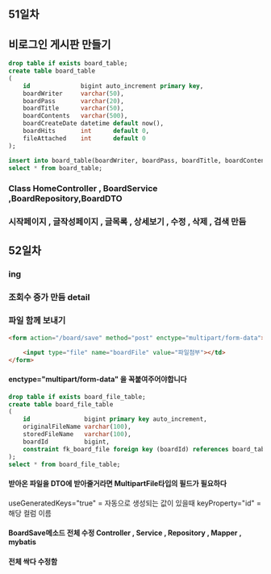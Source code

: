## 51일차
## 비로그인 게시판 만들기

```sql
drop table if exists board_table;
create table board_table
(
    id              bigint auto_increment primary key,
    boardWriter     varchar(50),
    boardPass       varchar(20),
    boardTitle      varchar(50),
    boardContents   varchar(500),
    boardCreateDate datetime default now(),
    boardHits       int      default 0,
    fileAttached    int      default 0
);

insert into board_table(boardWriter, boardPass, boardTitle, boardContents) value('아무나','1234','아무나1','일단틀어');
select * from board_table;
```
### Class HomeController , BoardService ,BoardRepository,BoardDTO

### 시작페이지 , 글작성페이지 , 글목록 , 상세보기 , 수정 , 삭제 , 검색 만듬

## 52일차
### ing

### 조회수 증가 만듬 detail
### 파일 함께 보내기
```Html
<form action="/board/save" method="post" enctype="multipart/form-data">

    <input type="file" name="boardFile" value="파일첨부"></td>
</form>
```
####  enctype="multipart/form-data" 을 꼭붙여주어야합니다

```sql
drop table if exists board_file_table;
create table board_file_table
(
    id               bigint primary key auto_increment,
    originalFileName varchar(100),
    storedFileName   varchar(100),
    boardId          bigint,
    constraint fk_board_file foreign key (boardId) references board_table (id) on delete cascade
);
select * from board_file_table;
```
#### 받아온 파일을 DTO에 받아줄거라면 MultipartFile타입의 필드가 필요하다

useGeneratedKeys="true" = 자동으로 생성되는 값이 있을때 
keyProperty="id" = 해당 컬럼 이름

#### BoardSave메소드 전체 수정 Controller , Service , Repository , Mapper , mybatis
#### 전체 싹다 수정함